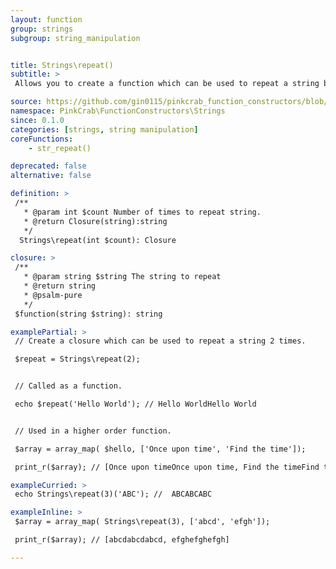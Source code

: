 ```yaml
---
layout: function
group: strings
subgroup: string_manipulation


title: Strings\repeat()
subtitle: >
 Allows you to create a function which can be used to repeat a string by a pre defined number. These can either be used as part of a Higher Order Function such as array_map() or as part of a compiled/pipe function.

source: https://github.com/gin0115/pinkcrab_function_constructors/blob/master/src/strings.php#L535
namespace: PinkCrab\FunctionConstructors\Strings
since: 0.1.0
categories: [strings, string manipulation]
coreFunctions: 
    - str_repeat()

deprecated: false
alternative: false

definition: >
 /**
   * @param int $count Number of times to repeat string.
   * @return Closure(string):string
   */
  Strings\repeat(int $count): Closure

closure: >
 /**
   * @param string $string The string to repeat
   * @return string
   * @psalm-pure
   */ 
 $function(string $string): string

examplePartial: >
 // Create a closure which can be used to repeat a string 2 times.

 $repeat = Strings\repeat(2);


 // Called as a function.

 echo $repeat('Hello World'); // Hello WorldHello World


 // Used in a higher order function.

 $array = array_map( $hello, ['Once upon time', 'Find the time']);

 print_r($array); // [Once upon timeOnce upon time, Find the timeFind the time]

exampleCurried: >
 echo Strings\repeat(3)('ABC'); //  ABCABCABC

exampleInline: >
 $array = array_map( Strings\repeat(3), ['abcd', 'efgh']);

 print_r($array); // [abcdabcdabcd, efghefghefgh]

---
```




